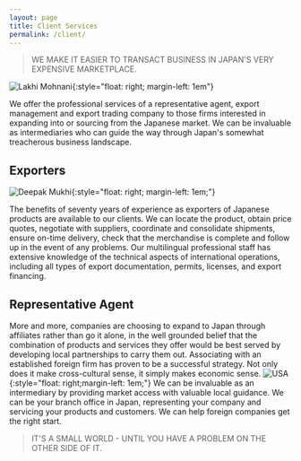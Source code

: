 ```yaml
---
layout: page
title: Client Services
permalink: /client/
---
```


> WE MAKE IT EASIER TO TRANSACT BUSINESS IN JAPAN'S VERY EXPENSIVE MARKETPLACE.

![Lakhi Mohnani](../img/lakhi-mohnani.jpg "Lakhi Mohnani"){:style="float: right; margin-left: 1em"}

We offer the professional services of a representative agent, export
management and export trading company to those firms interested in
expanding into or sourcing from the Japanese market. We can be
invaluable as intermediaries who can guide the way through Japan's
somewhat treacherous business landscape.


## Exporters ##

![Deepak Mukhi](../img/deepak-mukhi.jpg "Deepak Mukhi"){:style="float: right; margin-left: 1em;"}

The benefits of seventy years of experience as exporters of
Japanese products are available to our clients. We can locate the
product, obtain price quotes, negotiate with suppliers, coordinate and
consolidate shipments, ensure on-time delivery, check that the
merchandise is complete and follow up in the event of any
problems. Our multilingual professional staff has extensive knowledge
of the technical aspects of international operations, including all
types of export documentation, permits, licenses, and export
financing.

## Representative Agent ##

More and more, companies are choosing to expand to Japan through
affiliates rather than go it alone, in the well grounded belief that
the combination of products and services they offer would be best
served by developing local partnerships to carry them out. Associating
with an established foreign firm has proven to be a successful
strategy. Not only does it make cross-cultural sense, it simply makes
economic sense.  ![USA](../img/usa.jpg "USA"){:style="float:
right;margin-left: 1em;"} We can be invaluable as an intermediary by
providing market access with valuable local guidance.  We can be your
branch office in Japan, representing your company and servicing your
products and customers. We can help foreign companies get the right
start.

> IT'S A SMALL WORLD - UNTIL YOU HAVE A PROBLEM ON THE OTHER SIDE OF IT.

